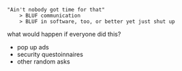 	"Ain't nobody got time for that"
		> BLUF communication
		> BLUF in software, too, or better yet just shut up

what would happen if everyone did this?
* pop up ads
* security questoinnaires 
* other random asks
